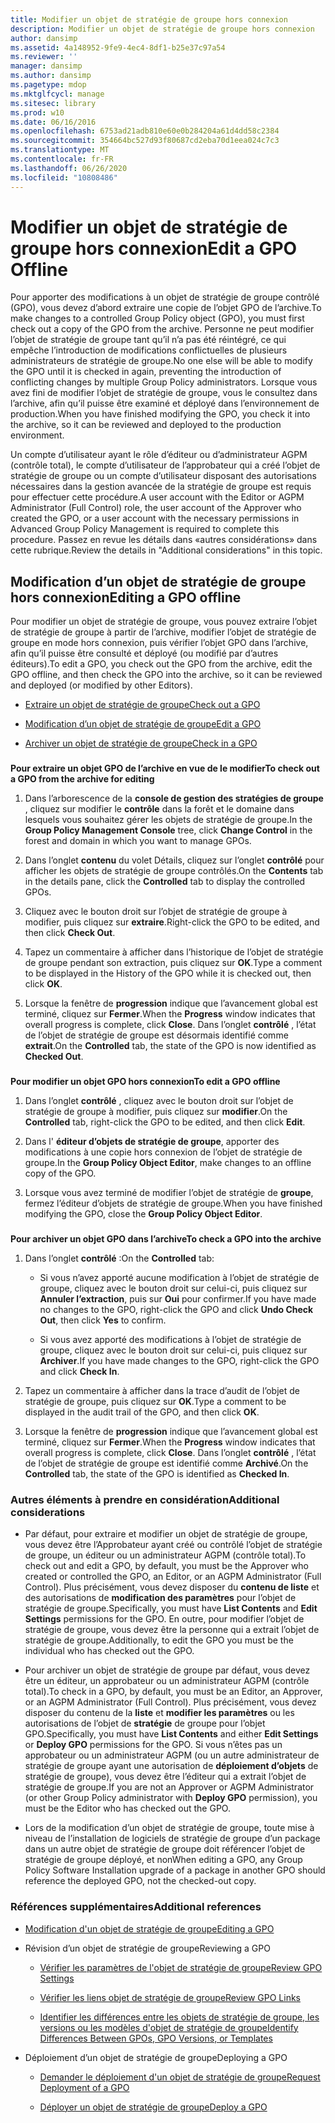 ```yaml
---
title: Modifier un objet de stratégie de groupe hors connexion
description: Modifier un objet de stratégie de groupe hors connexion
author: dansimp
ms.assetid: 4a148952-9fe9-4ec4-8df1-b25e37c97a54
ms.reviewer: ''
manager: dansimp
ms.author: dansimp
ms.pagetype: mdop
ms.mktglfcycl: manage
ms.sitesec: library
ms.prod: w10
ms.date: 06/16/2016
ms.openlocfilehash: 6753ad21adb810e60e0b284204a61d4dd58c2384
ms.sourcegitcommit: 354664bc527d93f80687cd2eba70d1eea024c7c3
ms.translationtype: MT
ms.contentlocale: fr-FR
ms.lasthandoff: 06/26/2020
ms.locfileid: "10808486"
---
```

# <span data-ttu-id="bd7f0-103">Modifier un objet de stratégie de groupe hors connexion</span><span class="sxs-lookup"><span data-stu-id="bd7f0-103">Edit a GPO Offline</span></span>


<span data-ttu-id="bd7f0-104">Pour apporter des modifications à un objet de stratégie de groupe contrôlé (GPO), vous devez d’abord extraire une copie de l’objet GPO de l’archive.</span><span class="sxs-lookup"><span data-stu-id="bd7f0-104">To make changes to a controlled Group Policy object (GPO), you must first check out a copy of the GPO from the archive.</span></span> <span data-ttu-id="bd7f0-105">Personne ne peut modifier l’objet de stratégie de groupe tant qu’il n’a pas été réintégré, ce qui empêche l’introduction de modifications conflictuelles de plusieurs administrateurs de stratégie de groupe.</span><span class="sxs-lookup"><span data-stu-id="bd7f0-105">No one else will be able to modify the GPO until it is checked in again, preventing the introduction of conflicting changes by multiple Group Policy administrators.</span></span> <span data-ttu-id="bd7f0-106">Lorsque vous avez fini de modifier l’objet de stratégie de groupe, vous le consultez dans l’archive, afin qu’il puisse être examiné et déployé dans l’environnement de production.</span><span class="sxs-lookup"><span data-stu-id="bd7f0-106">When you have finished modifying the GPO, you check it into the archive, so it can be reviewed and deployed to the production environment.</span></span>

<span data-ttu-id="bd7f0-107">Un compte d’utilisateur ayant le rôle d’éditeur ou d’administrateur AGPM (contrôle total), le compte d’utilisateur de l’approbateur qui a créé l’objet de stratégie de groupe ou un compte d’utilisateur disposant des autorisations nécessaires dans la gestion avancée de la stratégie de groupe est requis pour effectuer cette procédure.</span><span class="sxs-lookup"><span data-stu-id="bd7f0-107">A user account with the Editor or AGPM Administrator (Full Control) role, the user account of the Approver who created the GPO, or a user account with the necessary permissions in Advanced Group Policy Management is required to complete this procedure.</span></span> <span data-ttu-id="bd7f0-108">Passez en revue les détails dans «autres considérations» dans cette rubrique.</span><span class="sxs-lookup"><span data-stu-id="bd7f0-108">Review the details in "Additional considerations" in this topic.</span></span>

## <span data-ttu-id="bd7f0-109">Modification d’un objet de stratégie de groupe hors connexion</span><span class="sxs-lookup"><span data-stu-id="bd7f0-109">Editing a GPO offline</span></span>


<span data-ttu-id="bd7f0-110">Pour modifier un objet de stratégie de groupe, vous pouvez extraire l’objet de stratégie de groupe à partir de l’archive, modifier l’objet de stratégie de groupe en mode hors connexion, puis vérifier l’objet GPO dans l’archive, afin qu’il puisse être consulté et déployé (ou modifié par d’autres éditeurs).</span><span class="sxs-lookup"><span data-stu-id="bd7f0-110">To edit a GPO, you check out the GPO from the archive, edit the GPO offline, and then check the GPO into the archive, so it can be reviewed and deployed (or modified by other Editors).</span></span>

-   [<span data-ttu-id="bd7f0-111">Extraire un objet de stratégie de groupe</span><span class="sxs-lookup"><span data-stu-id="bd7f0-111">Check out a GPO</span></span>](#bkmk-checkout)

-   [<span data-ttu-id="bd7f0-112">Modification d’un objet de stratégie de groupe</span><span class="sxs-lookup"><span data-stu-id="bd7f0-112">Edit a GPO</span></span>](#bkmk-edit)

-   [<span data-ttu-id="bd7f0-113">Archiver un objet de stratégie de groupe</span><span class="sxs-lookup"><span data-stu-id="bd7f0-113">Check in a GPO</span></span>](#bkmk-checkin)

### <a href="" id="bkmk-checkout"></a>

**<span data-ttu-id="bd7f0-114">Pour extraire un objet GPO de l’archive en vue de le modifier</span><span class="sxs-lookup"><span data-stu-id="bd7f0-114">To check out a GPO from the archive for editing</span></span>**

1.  <span data-ttu-id="bd7f0-115">Dans l’arborescence de la **console de gestion des stratégies de groupe** , cliquez sur modifier le **contrôle** dans la forêt et le domaine dans lesquels vous souhaitez gérer les objets de stratégie de groupe.</span><span class="sxs-lookup"><span data-stu-id="bd7f0-115">In the **Group Policy Management Console** tree, click **Change Control** in the forest and domain in which you want to manage GPOs.</span></span>

2.  <span data-ttu-id="bd7f0-116">Dans l’onglet **contenu** du volet Détails, cliquez sur l’onglet **contrôlé** pour afficher les objets de stratégie de groupe contrôlés.</span><span class="sxs-lookup"><span data-stu-id="bd7f0-116">On the **Contents** tab in the details pane, click the **Controlled** tab to display the controlled GPOs.</span></span>

3.  <span data-ttu-id="bd7f0-117">Cliquez avec le bouton droit sur l’objet de stratégie de groupe à modifier, puis cliquez sur **extraire**.</span><span class="sxs-lookup"><span data-stu-id="bd7f0-117">Right-click the GPO to be edited, and then click **Check Out**.</span></span>

4.  <span data-ttu-id="bd7f0-118">Tapez un commentaire à afficher dans l’historique de l’objet de stratégie de groupe pendant son extraction, puis cliquez sur **OK**.</span><span class="sxs-lookup"><span data-stu-id="bd7f0-118">Type a comment to be displayed in the History of the GPO while it is checked out, then click **OK**.</span></span>

5.  <span data-ttu-id="bd7f0-119">Lorsque la fenêtre de **progression** indique que l’avancement global est terminé, cliquez sur **Fermer**.</span><span class="sxs-lookup"><span data-stu-id="bd7f0-119">When the **Progress** window indicates that overall progress is complete, click **Close**.</span></span> <span data-ttu-id="bd7f0-120">Dans l’onglet **contrôlé** , l’état de l’objet de stratégie de groupe est désormais identifié comme **extrait**.</span><span class="sxs-lookup"><span data-stu-id="bd7f0-120">On the **Controlled** tab, the state of the GPO is now identified as **Checked Out**.</span></span>

### <a href="" id="bkmk-edit"></a>

**<span data-ttu-id="bd7f0-121">Pour modifier un objet GPO hors connexion</span><span class="sxs-lookup"><span data-stu-id="bd7f0-121">To edit a GPO offline</span></span>**

1.  <span data-ttu-id="bd7f0-122">Dans l’onglet **contrôlé** , cliquez avec le bouton droit sur l’objet de stratégie de groupe à modifier, puis cliquez sur **modifier**.</span><span class="sxs-lookup"><span data-stu-id="bd7f0-122">On the **Controlled** tab, right-click the GPO to be edited, and then click **Edit**.</span></span>

2.  <span data-ttu-id="bd7f0-123">Dans l' **éditeur d’objets de stratégie de groupe**, apporter des modifications à une copie hors connexion de l’objet de stratégie de groupe.</span><span class="sxs-lookup"><span data-stu-id="bd7f0-123">In the **Group Policy Object Editor**, make changes to an offline copy of the GPO.</span></span>

3.  <span data-ttu-id="bd7f0-124">Lorsque vous avez terminé de modifier l’objet de stratégie de **groupe**, fermez l’éditeur d’objets de stratégie de groupe.</span><span class="sxs-lookup"><span data-stu-id="bd7f0-124">When you have finished modifying the GPO, close the **Group Policy Object Editor**.</span></span>

### <a href="" id="bkmk-checkin"></a>

**<span data-ttu-id="bd7f0-125">Pour archiver un objet GPO dans l’archive</span><span class="sxs-lookup"><span data-stu-id="bd7f0-125">To check a GPO into the archive</span></span>**

1.  <span data-ttu-id="bd7f0-126">Dans l’onglet **contrôlé** :</span><span class="sxs-lookup"><span data-stu-id="bd7f0-126">On the **Controlled** tab:</span></span>

    -   <span data-ttu-id="bd7f0-127">Si vous n’avez apporté aucune modification à l’objet de stratégie de groupe, cliquez avec le bouton droit sur celui-ci, puis cliquez sur **Annuler l’extraction**, puis sur **Oui** pour confirmer.</span><span class="sxs-lookup"><span data-stu-id="bd7f0-127">If you have made no changes to the GPO, right-click the GPO and click **Undo Check Out**, then click **Yes** to confirm.</span></span>

    -   <span data-ttu-id="bd7f0-128">Si vous avez apporté des modifications à l’objet de stratégie de groupe, cliquez avec le bouton droit sur celui-ci, puis cliquez sur **Archiver**.</span><span class="sxs-lookup"><span data-stu-id="bd7f0-128">If you have made changes to the GPO, right-click the GPO and click **Check In**.</span></span>

2.  <span data-ttu-id="bd7f0-129">Tapez un commentaire à afficher dans la trace d’audit de l’objet de stratégie de groupe, puis cliquez sur **OK**.</span><span class="sxs-lookup"><span data-stu-id="bd7f0-129">Type a comment to be displayed in the audit trail of the GPO, and then click **OK**.</span></span>

3.  <span data-ttu-id="bd7f0-130">Lorsque la fenêtre de **progression** indique que l’avancement global est terminé, cliquez sur **Fermer**.</span><span class="sxs-lookup"><span data-stu-id="bd7f0-130">When the **Progress** window indicates that overall progress is complete, click **Close**.</span></span> <span data-ttu-id="bd7f0-131">Dans l’onglet **contrôlé** , l’état de l’objet de stratégie de groupe est identifié comme **Archivé**.</span><span class="sxs-lookup"><span data-stu-id="bd7f0-131">On the **Controlled** tab, the state of the GPO is identified as **Checked In**.</span></span>

### <span data-ttu-id="bd7f0-132">Autres éléments à prendre en considération</span><span class="sxs-lookup"><span data-stu-id="bd7f0-132">Additional considerations</span></span>

-   <span data-ttu-id="bd7f0-133">Par défaut, pour extraire et modifier un objet de stratégie de groupe, vous devez être l’Approbateur ayant créé ou contrôlé l’objet de stratégie de groupe, un éditeur ou un administrateur AGPM (contrôle total).</span><span class="sxs-lookup"><span data-stu-id="bd7f0-133">To check out and edit a GPO, by default, you must be the Approver who created or controlled the GPO, an Editor, or an AGPM Administrator (Full Control).</span></span> <span data-ttu-id="bd7f0-134">Plus précisément, vous devez disposer du **contenu de liste** et des autorisations de **modification des paramètres** pour l’objet de stratégie de groupe.</span><span class="sxs-lookup"><span data-stu-id="bd7f0-134">Specifically, you must have **List Contents** and **Edit Settings** permissions for the GPO.</span></span> <span data-ttu-id="bd7f0-135">En outre, pour modifier l’objet de stratégie de groupe, vous devez être la personne qui a extrait l’objet de stratégie de groupe.</span><span class="sxs-lookup"><span data-stu-id="bd7f0-135">Additionally, to edit the GPO you must be the individual who has checked out the GPO.</span></span>

-   <span data-ttu-id="bd7f0-136">Pour archiver un objet de stratégie de groupe par défaut, vous devez être un éditeur, un approbateur ou un administrateur AGPM (contrôle total).</span><span class="sxs-lookup"><span data-stu-id="bd7f0-136">To check in a GPO, by default, you must be an Editor, an Approver, or an AGPM Administrator (Full Control).</span></span> <span data-ttu-id="bd7f0-137">Plus précisément, vous devez disposer du contenu de la **liste** et **modifier les paramètres** ou les autorisations de l’objet de **stratégie** de groupe pour l’objet GPO.</span><span class="sxs-lookup"><span data-stu-id="bd7f0-137">Specifically, you must have **List Contents** and either **Edit Settings** or **Deploy GPO** permissions for the GPO.</span></span> <span data-ttu-id="bd7f0-138">Si vous n’êtes pas un approbateur ou un administrateur AGPM (ou un autre administrateur de stratégie de groupe ayant une autorisation de **déploiement d’objets** de stratégie de groupe), vous devez être l’éditeur qui a extrait l’objet de stratégie de groupe.</span><span class="sxs-lookup"><span data-stu-id="bd7f0-138">If you are not an Approver or AGPM Administrator (or other Group Policy administrator with **Deploy GPO** permission), you must be the Editor who has checked out the GPO.</span></span>

-   <span data-ttu-id="bd7f0-139">Lors de la modification d’un objet de stratégie de groupe, toute mise à niveau de l’installation de logiciels de stratégie de groupe d’un package dans un autre objet de stratégie de groupe doit référencer l’objet de stratégie de groupe déployé, et non</span><span class="sxs-lookup"><span data-stu-id="bd7f0-139">When editing a GPO, any Group Policy Software Installation upgrade of a package in another GPO should reference the deployed GPO, not the checked-out copy.</span></span>

### <span data-ttu-id="bd7f0-140">Références supplémentaires</span><span class="sxs-lookup"><span data-stu-id="bd7f0-140">Additional references</span></span>

-   [<span data-ttu-id="bd7f0-141">Modification d'un objet de stratégie de groupe</span><span class="sxs-lookup"><span data-stu-id="bd7f0-141">Editing a GPO</span></span>](editing-a-gpo.md)

-   <span data-ttu-id="bd7f0-142">Révision d’un objet de stratégie de groupe</span><span class="sxs-lookup"><span data-stu-id="bd7f0-142">Reviewing a GPO</span></span>

    -   [<span data-ttu-id="bd7f0-143">Vérifier les paramètres de l'objet de stratégie de groupe</span><span class="sxs-lookup"><span data-stu-id="bd7f0-143">Review GPO Settings</span></span>](review-gpo-settings.md)

    -   [<span data-ttu-id="bd7f0-144">Vérifier les liens objet de stratégie de groupe</span><span class="sxs-lookup"><span data-stu-id="bd7f0-144">Review GPO Links</span></span>](review-gpo-links.md)

    -   [<span data-ttu-id="bd7f0-145">Identifier les différences entre les objets de stratégie de groupe, les versions ou les modèles d'objet de stratégie de groupe</span><span class="sxs-lookup"><span data-stu-id="bd7f0-145">Identify Differences Between GPOs, GPO Versions, or Templates</span></span>](identify-differences-between-gpos-gpo-versions-or-templates.md)

-   <span data-ttu-id="bd7f0-146">Déploiement d’un objet de stratégie de groupe</span><span class="sxs-lookup"><span data-stu-id="bd7f0-146">Deploying a GPO</span></span>

    -   [<span data-ttu-id="bd7f0-147">Demander le déploiement d'un objet de stratégie de groupe</span><span class="sxs-lookup"><span data-stu-id="bd7f0-147">Request Deployment of a GPO</span></span>](request-deployment-of-a-gpo.md)

    -   [<span data-ttu-id="bd7f0-148">Déployer un objet de stratégie de groupe</span><span class="sxs-lookup"><span data-stu-id="bd7f0-148">Deploy a GPO</span></span>](deploy-a-gpo.md)

 

 





